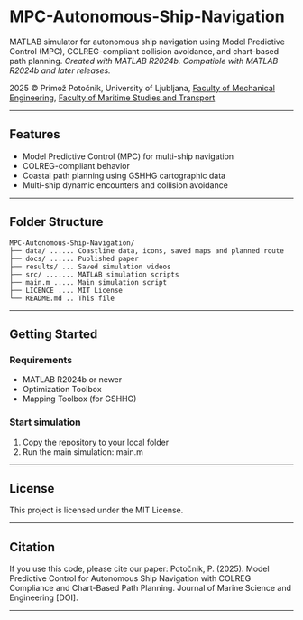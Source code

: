 # MPC-Autonomous-Ship-Navigation

MATLAB simulator for autonomous ship navigation using Model Predictive Control (MPC), COLREG-compliant collision avoidance, and chart-based path planning.
_Created with MATLAB R2024b. Compatible with MATLAB R2024b and later releases._

2025 © Primož Potočnik, University of Ljubljana, 
[Faculty of Mechanical Engineering](https://www.fs.uni-lj.si/en), [Faculty of Maritime Studies and Transport](https://www.fpp.uni-lj.si/en)

---

## Features

- Model Predictive Control (MPC) for multi-ship navigation
- COLREG-compliant behavior
- Coastal path planning using GSHHG cartographic data
- Multi-ship dynamic encounters and collision avoidance

---

## Folder Structure

`MPC-Autonomous-Ship-Navigation/`<br>
`├── data/ ...... Coastline data, icons, saved maps and planned route`<br>
`├── docs/ ...... Published paper`<br>
`├── results/ ... Saved simulation videos`<br>
`├── src/ ....... MATLAB simulation scripts`<br>
`├── main.m ..... Main simulation script`<br>
`├── LICENCE .... MIT License`<br>
`└── README.md .. This file`

---
## Getting Started

### Requirements
- MATLAB R2024b or newer
- Optimization Toolbox
- Mapping Toolbox (for GSHHG)

### Start simulation
1. Copy the repository to your local folder
2. Run the main simulation: main.m

---
##  License

This project is licensed under the MIT License.

---
## Citation

If you use this code, please cite our paper: 
Potočnik, P. (2025). Model Predictive Control for Autonomous Ship Navigation with COLREG Compliance and Chart-Based Path Planning. Journal of Marine Science and Engineering [DOI].

---
